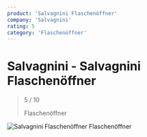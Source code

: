 ```yaml
---
product: 'Salvagnini Flaschenöffner'
company: 'Salvagnini'
rating: 5
category: 'Flaschenöffner'
---
```


# Salvagnini - Salvagnini Flaschenöffner
>
> 5 / 10
>
> Flaschenöffner

![Salvagnini Flaschenöffner](./assets/salvagnini-salvagnini-flaschenöffner-0c0336ba-34fb-4d17-a92f-7726c4557a67.jpg)
Flaschenöffner
